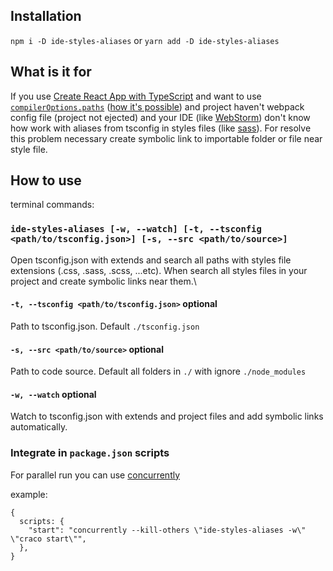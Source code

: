 ## Installation
`npm i -D ide-styles-aliases` or `yarn add -D ide-styles-aliases`

## What is it for

If you use [Create React App with TypeScript](https://create-react-app.dev/docs/adding-typescript/) and want to use [`compilerOptions.paths`](https://www.typescriptlang.org/tsconfig#paths) ([how it's possible](https://stackoverflow.com/questions/57070052/create-react-app-typescript-3-5-path-alias)) and project haven't webpack config file (project not ejected) and your IDE (like [WebStorm](https://www.jetbrains.com/webstorm/)) don't know how work with aliases from tsconfig in styles files (like [sass](https://sass-lang.com/)). For resolve this problem necessary create symbolic link to importable folder or file near style file. 

## How to use

terminal commands:

### `ide-styles-aliases [-w, --watch] [-t, --tsconfig <path/to/tsconfig.json>] [-s, --src <path/to/source>]`

Open tsconfig.json with extends and search all paths with styles file extensions (.css, .sass, .scss, ...etc). When search all styles files in your project and create symbolic links near them.\

#### `-t, --tsconfig <path/to/tsconfig.json>` optional

Path to tsconfig.json. Default `./tsconfig.json`

#### `-s, --src <path/to/source>` optional

Path to code source. Default all folders in `./` with ignore `./node_modules`

#### `-w, --watch` optional

Watch to tsconfig.json with extends and project files and add symbolic links automatically.

### Integrate in `package.json` scripts

For parallel run you can use [concurrently](https://www.npmjs.com/package/concurrently) 

example: 

```
{
  scripts: {
    "start": "concurrently --kill-others \"ide-styles-aliases -w\" \"craco start\"",
  },
}
```
